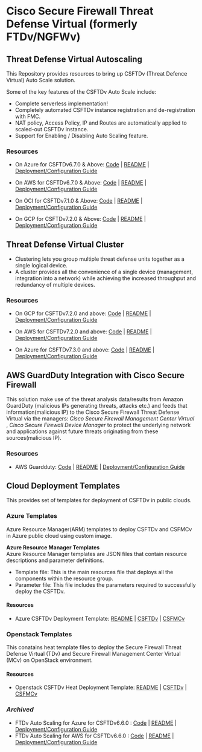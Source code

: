 # Cisco Secure Firewall Threat Defense Virtual (formerly FTDv/NGFWv) 
## Threat Defense Virtual Autoscaling

This Repository provides resources to bring up CSFTDv (Threat Defence Virtual) Auto Scale solution.

Some of the key features of the CSFTDv Auto Scale include:

* Complete serverless implementation!
* Completely automated CSFTDv instance registration and de-registration with FMC.
* NAT policy, Access Policy, IP and Routes are automatically applied to scaled-out CSFTDv instance.
* Support for Enabling / Disabling Auto Scaling feature.

### Resources

* On Azure for CSFTDv6.7.0 & Above: [Code](autoscale/azure/)     |     [README](autoscale/azure/README.md)     |     [Deployment/Configuration Guide](autoscale/azure/ftdv-azure-autoscale.pdf)

* On AWS for CSFTDv6.7.0 & Above: [Code](autoscale/aws/)     |     [README](autoscale/aws/README.md)     |     [Deployment/Configuration Guide](autoscale/aws/deploy-ftdv-auto-scale-for-aws.pdf)

* On OCI for CSFTDv7.1.0 & Above: [Code](autoscale/oci/)     |     [README](autoscale/oci/README.md)     |     [Deployment/Configuration Guide](autoscale/oci/deploy_autoscale_tdv_oci.pdf)

* On GCP for CSFTDv7.2.0 & Above: [Code](autoscale/gcp/)     |     [README](autoscale/gcp/README.md)     |     [Deployment/Configuration Guide](autoscale/gcp/deploy-tdv-auto-scale-for-gcp.pdf)

## Threat Defense Virtual Cluster
* Clustering lets you group multiple threat defense units together as a single logical device. 
* A cluster provides all the convenience of a single device (management, integration into a network) while achieving the increased throughput and redundancy of multiple devices.

### Resources

* On GCP for CSFTDv7.2.0 and above: [Code](cluster/gcp/)     |     [README](cluster/gcp/README.md)         |     [Deployment/Configuration Guide](cluster/gcp/ftdv-cluster-public.pdf)

* On AWS for CSFTDv7.2.0 and above: [Code](cluster/aws/)     |     [README](cluster/aws/README.md)     |     [Deployment/Configuration Guide](cluster/aws/ftdv-cluster-public.pdf)

* On Azure for CSFTDv7.3.0 and above: [Code](cluster/azure/)     |     [README](cluster/azure/README.md)         |     [Deployment/Configuration Guide](cluster/azure/ftdv-cluster-public.pdf)

## AWS GuardDuty Integration with Cisco Secure Firewall
This solution make use of the threat analysis data/results from Amazon GuardDuty (malicious IPs generating threats, attacks etc.) and feeds that information(malicious IP) to the Cisco Secure Firewall Threat Defense Virtual via the managers: *Cisco Secure Firewall Management Center Virtual* , *Cisco Secure Firewall Device Manager* to protect the underlying network and applications against future threats originating from these sources(malicious IP).

### Resources
* AWS Guardduty: [Code](cloud-service-integration/aws/guardduty/)     |     [README](cloud-service-integration/aws/guardduty/README.md)     |     [Deployment/Configuration Guide](cloud-service-integration/aws/guardduty/CSFTDv_AWS_GuardDuty_Integration_User_Configuration_Guide.pdf)

## Cloud Deployment Templates

This provides set of templates for deployment of CSFTDv in public clouds.

### Azure Templates

Azure Resource Manager(ARM) templates to deploy CSFTDv and CSFMCv in Azure public cloud using custom image.

**Azure Resource Manager Templates**<br>
Azure Resource Manager templates are JSON files that contain resource descriptions and parameter definitions.
* Template file: This is the main resources file that deploys all the components within the resource group.
* Parameter file: This file includes the parameters required to successfully deploy the CSFTDv.

#### Resources
* Azure CSFTDv Deployment Template: [README](deployment-templates/azure/README.md) | [CSFTDv](deployment-templates/azure/CiscoSecureFirewallVirtual-7.6.0/csf-tdv/README.md)  |   [CSFMCv](deployment-templates/azure/CiscoSecureFirewallVirtual-7.6.0/csf-mcv/README.md)

### Openstack Templates

This conatains heat template files to deploy the Secure Firewall Threat Defense Virtual (TDv) and Secure Firewall Management Center Virtual (MCv) on OpenStack environment.

#### Resources
* Openstack CSFTDv Heat Deployment Template: [README](deployment-templates/openstack/README.md) | [CSFTDv](deployment-templates/openstack/FTDv/README.md)  |   [CSFMCv](deployment-templates/openstack/FMCv/README.md)


### ***Archived***
* FTDv Auto Scaling for Azure for CSFTDv6.6.0 : [Code](archive/autoscale/azure/NGFWv6.6.0/)     |     [README](autoscale/azure/NGFWv6.6.0/README.md)     |     [Deployment/Configuration Guide](autoscale/azure/NGFWv6.6.0/deploy-ftdv-auto-scale-for-azure.pdf)
* FTDv Auto Scaling for AWS for CSFTDv6.6.0 : [Code](archive/autoscale/aws/NGFWv6.6.0/)     |     [README](autoscale/aws/NGFWv6.6.0/README.md)     |     [Deployment/Configuration Guide](autoscale/aws/NGFWv6.6.0/deploy-ftdv-auto-scale-for-aws.pdf)
